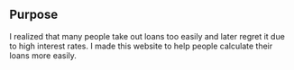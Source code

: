 ## Purpose
 I realized that many people take out loans too easily and later regret it due to high interest rates. I made this website to help people calculate their loans more easily.
